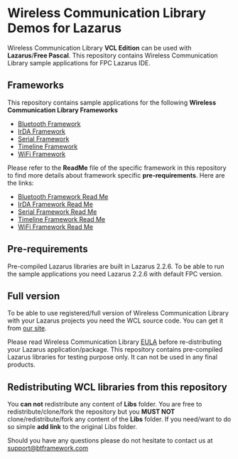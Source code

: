 # Wireless Communication Library Demos for Lazarus

Wireless Communication Library **VCL Edition** can be used with **Lazarus**/**Free Pascal**. This repository contains Wireless Communication Library sample applications for FPC Lazarus IDE.

## Frameworks

This repository contains sample applications for the following **Wireless Communication Library Frameworks**

- [Bluetooth Framework](https://www.btframework.com/bluetoothframework.htm)
- [IrDA Framework](https://www.btframework.com/irdaframework.htm)
- [Serial Framework](https://www.btframework.com/serialframework.htm)
- [Timeline Framework](https://www.btframework.com/timelineframework.htm)
- [WiFi Framework](https://www.btframework.com/bluetoothframework.htm)

Please refer to the **ReadMe** file of the specific framework in this repository to find more details about framework specific **pre-requirements**. Here are the links:

- [Bluetooth Framework Read Me](https://github.com/btframework/WCL-Lazarus-Demos/tree/main/Bluetooth)
- [IrDA Framework Read Me](https://github.com/btframework/WCL-Lazarus-Demos/tree/main/IrDA)
- [Serial Framework Read Me](https://github.com/btframework/WCL-Lazarus-Demos/tree/main/Serial)
- [Timeline Framework Read Me](https://github.com/btframework/WCL-Lazarus-Demos/tree/main/Timeline)
- [WiFi Framework Read Me](https://github.com/btframework/WCL-Lazarus-Demos/tree/main/WiFi)

## Pre-requirements

Pre-compiled Lazarus libraries are built in Lazarus 2.2.6. To be able to run the sample applications you need Lazarus 2.2.6 with default FPC version.

## Full version

To be able to use registered/full version of Wireless Communication Library with your Lazarus projects you need the WCL source code. You can get it from [our site](https://www.btframework.com/wcl.htm).

Please read Wireless Communication Library [EULA](https://www.btframework.com/eula.htm) before re-distributing your Lazarus application/package. This repository contains pre-compiled Lazarus libraries for testing purpose only. It can not be used in any final products.

## Redistributing WCL libraries from this repository

You **can not** redistribute any content of **Libs** folder. You are free to redistribute/clone/fork the repository but you **MUST NOT** clone/redistribute/fork any content of the **Libs** folder. If you need/want to do so simple **add link** to the original Libs folder.

Should you have any questions please do not hesitate to contact us at support@btframework.com
